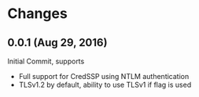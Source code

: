 Changes
=======

0.0.1 (Aug 29, 2016)
--------------------

Initial Commit, supports

* Full support for CredSSP using NTLM authentication
* TLSv1.2 by default, ability to use TLSv1 if flag is used